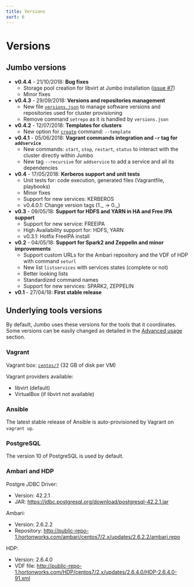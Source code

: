 ```yaml
---
title: Versions
sort: 6
---
```


# Versions

## Jumbo versions

- **v0.4.4** - 21/10/2018: **Bug fixes**
  - Storage pool creation for libvirt at Jumbo installation ([issue #7](https://github.com/adaltas/jumbo/issues/7))
  - Minor fixes
- **v0.4.3** - 29/09/2018: **Versions and repositories management**
  - New file [`versions.json`](../../getting-started/advanced-usage) to manage software versions and repositories used for cluster provisioning
  - Remove command `setrepo` as it is handled by `versions.json`
- **v0.4.2** - 12/07/2018: **Templates for clusters**
  - New option for [`create`](../../commands/cluster) command: `--template`
- **v0.4.1** - 05/06/2018: **Vagrant commands integration and `-r` tag for `addservice`**
  - New commands: `start`, `stop`, `restart`, `status` to interact with the cluster directly within Jumbo
  - New tag `--recursive` for `addservice` to add a service and all its dependencies
- **v0.4** - 17/05/2018: **Kerberos support and unit tests**
  - Unit tests for: code execution, generated files (Vagrantfile, playbooks)
  - Minor fixes
  - Support for new services: KERBEROS
  - v0.4.0.1: Change version tags (1._ -> 0._)
- **v0.3** - 09/05/18: **Support for HDFS and YARN in HA and Free IPA support**
  - Support for new service: FREEIPA
  - High Availability support for: HDFS, YARN
  - v0.3.1: Hotfix FreeIPA install
- **v0.2** - 04/05/18: **Support for Spark2 and Zeppelin and minor improvements**
  - Support custom URLs for the Ambari repository and the VDF of HDP with command `seturl`
  - New list `listservices` with services states (complete or not)
  - Better looking lists
  - Standardized command names
  - Support for new services: SPARK2, ZEPPELIN
- **v0.1** - 27/04/18: **First stable release**

## Underlying tools versions

By default, Jumbo uses these versions for the tools that it coordinates.  
Some versions can be easily changed as detailed in the [Advanced usage](../../getting-started/advanced-usage) section.

### Vagrant

Vagrant box: [`centos/7`](https://app.vagrantup.com/centos/boxes/7) (32 GB of disk per VM)

Vagrant providers available:

- libvirt (default)
- VirtualBox (if libvirt not available)

### Ansible

The latest stable release of Ansible is auto-provisioned by Vagrant on `vagrant up`.

### PostgreSQL

The version 10 of PostgreSQL is used by default.

### Ambari and HDP

Postgre JDBC Driver:

- Version: 42.2.1
- JAR: https://jdbc.postgresql.org/download/postgresql-42.2.1.jar

Ambari:

- Version: 2.6.2.2
- Repository: http://public-repo-1.hortonworks.com/ambari/centos7/2.x/updates/2.6.2.2/ambari.repo

HDP:

- Version: 2.6.4.0
- VDF file: http://public-repo-1.hortonworks.com/HDP/centos7/2.x/updates/2.6.4.0/HDP-2.6.4.0-91.xml
